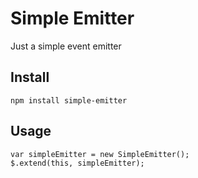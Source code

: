 Simple Emitter
==============

Just a simple event emitter

## Install

    npm install simple-emitter


## Usage

    var simpleEmitter = new SimpleEmitter();
    $.extend(this, simpleEmitter);
    
